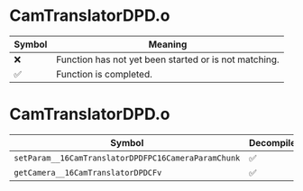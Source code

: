# CamTranslatorDPD.o
| Symbol | Meaning 
| ------------- | ------------- 
| :x: | Function has not yet been started or is not matching. 
| :white_check_mark: | Function is completed. 


# CamTranslatorDPD.o
| Symbol | Decompiled? |
| ------------- | ------------- |
| `setParam__16CamTranslatorDPDFPC16CameraParamChunk` | :white_check_mark: |
| `getCamera__16CamTranslatorDPDCFv` | :white_check_mark: |
